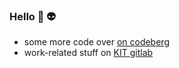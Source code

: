 ### Hello 👋 👽

- some more code over [on codeberg](https://codeberg.org/FObersteiner)
- work-related stuff on [KIT gitlab](https://gitlab.kit.edu/FObersteiner)

<!--
**FObersteiner/FObersteiner** is a ✨ _special_ ✨ repository because its `README.md` (this file) appears on your GitHub profile.

Here are some ideas to get you started:

- 🔭 I’m currently working on ...
- 🌱 I’m currently learning ...
- 👯 I’m looking to collaborate on ...
- 🤔 I’m looking for help with ...
- 💬 Ask me about ...
- 📫 How to reach me: ...
- 😄 Pronouns: ...
- ⚡ Fun fact: ...
-->
